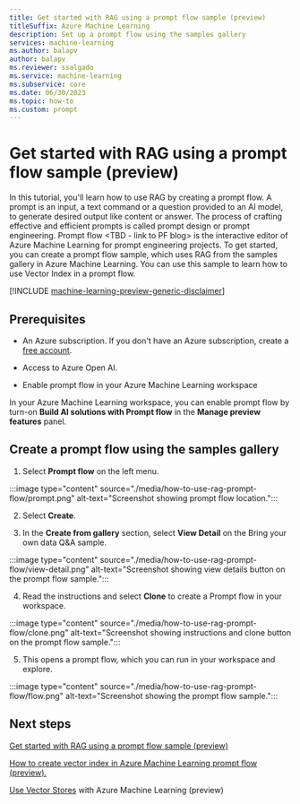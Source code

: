 ```yaml
---
title: Get started with RAG using a prompt flow sample (preview)
titleSuffix: Azure Machine Learning
description: Set up a prompt flow using the samples gallery
services: machine-learning
ms.author: balapv
author: balapv
ms.reviewer: ssalgado
ms.service: machine-learning
ms.subservice: core
ms.date: 06/30/2023
ms.topic: how-to
ms.custom: prompt
---
```


# Get started with RAG using a prompt flow sample (preview)

In this tutorial, you'll learn how to use RAG by creating a prompt flow. A prompt is an input, a text command or a question provided to an AI model, to generate desired output like content or answer. The process of crafting effective and efficient prompts is called prompt design or prompt engineering. Prompt flow <TBD - link to PF blog> is the interactive editor of Azure Machine Learning for prompt engineering projects. To get started, you can create a prompt flow sample, which uses RAG from the samples gallery in Azure Machine Learning. You can use this sample to learn how to use Vector Index in a prompt flow. 

[!INCLUDE [machine-learning-preview-generic-disclaimer](../../includes/machine-learning-preview-generic-disclaimer.md)]


## Prerequisites

* An Azure subscription. If you don't have an Azure subscription, create a [free account](https://azure.microsoft.com/free/).

* Access to Azure Open AI. 

* Enable prompt flow in your Azure Machine Learning workspace

In your Azure Machine Learning workspace, you can enable prompt flow by turn-on **Build AI solutions with Prompt flow** in the **Manage preview features** panel.


## Create a prompt flow using the samples gallery

1.  Select **Prompt flow** on the left menu.

:::image type="content" source="./media/how-to-use-rag-prompt-flow/prompt.png" alt-text="Screenshot showing prompt flow location.":::

2.  Select **Create**.

3. In the **Create from gallery** section, select **View Detail** on the Bring your own data Q&A sample.

:::image type="content" source="./media/how-to-use-rag-prompt-flow/view-detail.png" alt-text="Screenshot showing view details button on the prompt flow sample.":::

4. Read the instructions and select **Clone** to create a Prompt flow in your workspace.

:::image type="content" source="./media/how-to-use-rag-prompt-flow/clone.png" alt-text="Screenshot showing instructions and clone button on the prompt flow sample.":::

5. This opens a prompt flow, which you can run in your workspace and explore.

:::image type="content" source="./media/how-to-use-rag-prompt-flow/flow.png" alt-text="Screenshot showing the prompt flow sample.":::


## Next steps

[Get started with RAG using a prompt flow sample (preview)](how-to-use-pipelines-prompt-flow.md)

[How to create vector index in Azure Machine Learning prompt flow (preview).](how-to-create-vector-index.md)

[Use Vector Stores](concept-vector-stores.md) with Azure Machine Learning (preview)